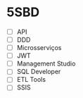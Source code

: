 # 5SBD

- [ ] API
- [ ] DDD
- [ ] Microsserviços
- [ ] JWT
- [ ] Management Studio
- [ ] SQL Developer
- [ ] ETL Tools
- [ ] SSIS
